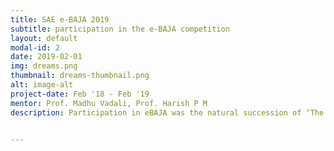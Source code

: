 ```yaml
---
title: SAE e-BAJA 2019
subtitle: participation in the e-BAJA competition
layout: default
modal-id: 2
date: 2019-02-01
img: dreams.png
thumbnail: dreams-thumbnail.png
alt: image-alt
project-date: Feb '18 - Feb '19
mentor: Prof. Madhu Vadali, Prof. Harish P M
description: Participation in eBAJA was the natural succession of ‘The Go-Kart Project’. Having successfully built the go-kart we wanted to scale things up but in a controlled manner. Participating in eBAJA was the ideal solution as it offered a bigger challenge and also came with a set of guidelines in the form of the rulebook, which ensured focused work towards a universal goal.</p><p align="justify"> Before participating we first set up the Society of Automotive Engineers (SAE) chapter at IIT Gandhinagar. This also involved recruiting the team for the competition. Next, we set about designing the vehicle. This involved making CAD models of the vehicle and simulating the various components to ensure compliance with competition standards. All of this was tested in the virtual round where we had to present our design and justify our choices. </p><p align="justify"> We qualified the virtuals and now it was time to actually manufacture the vehicle. I was in charge of the steering department and so my work was making the steering system and ensuring coordination within the department. Our tasks were mainly to use the rulebook and other constraints to decide on the steering system. Our major tasks were selecting the actual steering mechanism, deciding Ackermann percentages, setting toe-in, caster and camber angles, finalizing the rack-travel and steering ratio. </p><p align="justify"> We decided on using a rack and pinion type of system as it suited our requirements of simplicity, robustness and was cheap to manufacture. Finally, we went out into the market to buy the raw materials to build the system. These were machined in house using the tools available in our lab to make the steering system. Thus the steering system was manufactured, assembled and ready to work.</p><p align="justify"> We participated in the competition in February 2019. For this, we took the vehicle to Pithampur, Madhya Pradesh and while we did not win any prizes it was a fantastic experience that taught us countless things that we would have otherwise never learned.


---
```

